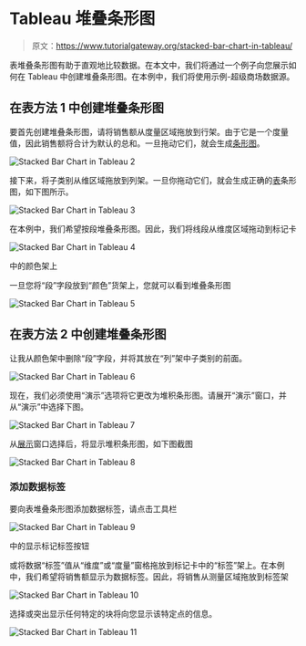 # Tableau 堆叠条形图

> 原文：<https://www.tutorialgateway.org/stacked-bar-chart-in-tableau/>

表堆叠条形图有助于直观地比较数据。在本文中，我们将通过一个例子向您展示如何在 Tableau 中创建堆叠条形图。在本例中，我们将使用示例-超级商场数据源。

## 在表方法 1 中创建堆叠条形图

要首先创建堆叠条形图，请将销售额从度量区域拖放到行架。由于它是一个度量值，因此销售额将合计为默认的总和。一旦拖动它们，就会生成[条形图](https://www.tutorialgateway.org/bar-chart-in-tableau/)。

![Stacked Bar Chart in Tableau 2](img/0b7bc8b97e7c70d69c79218a3d0afd14.png)

接下来，将子类别从维区域拖放到列架。一旦你拖动它们，就会生成正确的[表](https://www.tutorialgateway.org/tableau/)条形图，如下图所示。

![Stacked Bar Chart in Tableau 3](img/58b0216b9672e296eaec5d15dc1db7f4.png)

在本例中，我们希望按段堆叠条形图。因此，我们将线段从维度区域拖动到标记卡

![Stacked Bar Chart in Tableau 4](img/efe10b1b4eaa7c7dfa5e10d93abaf17e.png)

中的颜色架上

一旦您将“段”字段放到“颜色”货架上，您就可以看到堆叠条形图

![Stacked Bar Chart in Tableau 5](img/0b2122211c882ad235a47820ee418d90.png)

## 在表方法 2 中创建堆叠条形图

让我从颜色架中删除“段”字段，并将其放在“列”架中子类别的前面。

![Stacked Bar Chart in Tableau 6](img/37470016d046e8740cd862f07961ccd0.png)

现在，我们必须使用“演示”选项将它更改为堆积条形图。请展开“演示”窗口，并从“演示”中选择下图。

![Stacked Bar Chart in Tableau 7](img/68ce7feee085d05ec28ffefa3dea7629.png)

从[展示](https://www.tutorialgateway.org/tableau-show-me/)窗口选择后，将显示堆积条形图，如下图截图

![Stacked Bar Chart in Tableau 8](img/4def72acd58386fd5d46956fc53a978b.png)

### 添加数据标签

要向表堆叠条形图添加数据标签，请点击工具栏

![Stacked Bar Chart in Tableau 9](img/a852563eaecdd7eb55a1be04e20def19.png)

中的显示标记标签按钮

或将数据“标签”值从“维度”或“度量”窗格拖放到标记卡中的“标签”架上。在本例中，我们希望将销售额显示为数据标签。因此，将销售从测量区域拖放到标签架

![Stacked Bar Chart in Tableau 10](img/f7f6c867dac5ab4dee6bab009db6a8fd.png)

选择或突出显示任何特定的块将向您显示该特定点的信息。

![Stacked Bar Chart in Tableau 11](img/ff1a73b3c452286fda8d10326aa76cfd.png)